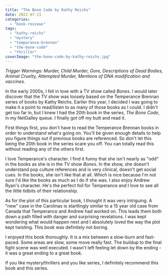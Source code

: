```yaml
---
title: "The Bone Code by Kathy Reichs"
date: 2022-07-21
categories: 
  - "book-reviews"
tags: 
  - "kathy-reichs"
  - "mystery"
  - "temperance-brennan"
  - "the-bone-code"
  - "thriller"
coverImage: "the-bone-code-by-kathy-reichs.jpg"
---
```


_Trigger Warnings: Murder, Child Murder, Gore, Descriptions of Dead Bodies, Animal Cruelty, Attempted Murder, Mentions of DNA modification and vaccines._

In the early 2000s, I fell in love with a TV show called _Bones_. I would later discover that the TV show was loosely based on the Temperance Brennan series of books by Kathy Reichs. Earlier this year, I decided I was going to make it a point to read/listen to as many of those books as I could. I didn't get too far in, but I knew I had the 20th book in the series, _The Bone Code_, in my NetGalley queue. I finally got off my butt and read it.

First things first, you don't have to read the Temperance Brennan books in order to understand what's going on. You'll be given enough details to help you figure things out if previous books are referenced. So don't let this being the 20th book in the series scare you off. You can totally read this without reading any of the others first.

I love Temperance's character. I find it funny that she isn't nearly as "odd" in the books as she is in the TV show _Bones_. In the show, she doesn't understand pop culture references and is very clinical, doesn't get social cues. In the books, she isn't like that at all. Which is nice because I'm not sure I'd like the books as much as I do if she was. I also enjoy Andrew Ryan's character. He's the perfect foil for Temperance and I love to see all the little tidbits of their relationship.

As for the plot of this particular book, I thought it was very intriguing. A "new" case in the Carolinas is startlingly similar to a 15 year old case from Canada that Temperance and Andrew had worked on. This leads them both down a path filled with danger and surprising revelations. I was kept wondering what would happen next and I absolutely loved the way the plot kept twisting. This book was definitely not boring.

I enjoyed this book thoroughly. It is a mix between a slow-burn and fast-paced. Some areas are slow, some move really fast. The buildup to the final fight scene was well executed. I wasn't left feeling let down by the ending - it was a great ending to a great book.

If you like mystery/thrillers and you like series, I definitely recommend this book and this series.

